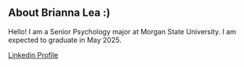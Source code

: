 ## About Brianna Lea :)

Hello!
I am a Senior Psychology major at Morgan State University. I am expected to graduate in May 2025. 

[Linkedin Profile](https://www.linkedin.com/in/briannaxlea)

